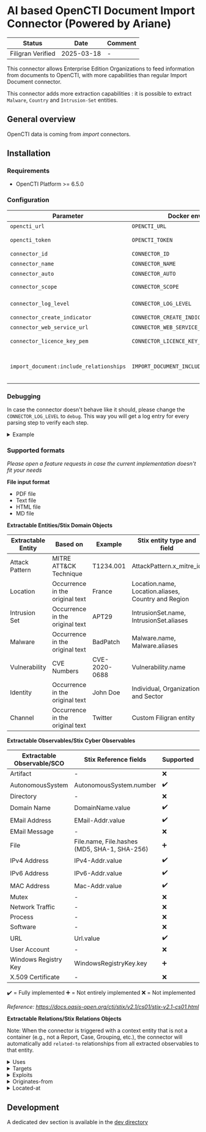 # AI based OpenCTI Document Import Connector (Powered by Ariane)

| Status            | Date       | Comment |
| ----------------- |------------| ------- |
| Filigran Verified | 2025-03-18 |    -    |

This connector allows Enterprise Edition Organizations to feed information from documents to OpenCTI, with more capabilities than regular Import Document connector.

This connector adds more extraction capabilities : it is possible to extract `Malware`, `Country` and `Intrusion-Set` entities.  

## General overview

OpenCTI data is coming from *import* connectors.

## Installation

### Requirements

- OpenCTI Platform >= 6.5.0

### Configuration

| Parameter                        | Docker envvar                           | Default                                | Mandatory | Description                                                                                   |
|----------------------------------|-----------------------------------------|----------------------------------------|-----------|-----------------------------------------------------------------------------------------------|
| `opencti_url`                    | `OPENCTI_URL`                           |                                        | Yes       | The URL of the OpenCTI platform.                                                              |
| `opencti_token`                  | `OPENCTI_TOKEN`                         |                                        | Yes       | The default admin token configured in the OpenCTI platform parameters file.                   |
| `connector_id`                   | `CONNECTOR_ID`                          |                                        | Yes       | A valid arbitrary `UUIDv4` that must be unique for this connector.                            |
| `connector_name`                 | `CONNECTOR_NAME`                        |                                        | Yes       | Option `ImportDocumentAI`                                                                     |
| `connector_auto`                 | `CONNECTOR_AUTO`                        | `false`                                | No        | Enable/disable auto import of report file                                                     |
| `connector_scope`                | `CONNECTOR_SCOPE`                       |                                        | Yes       | Supported file types: `'application/pdf','text/plain','text/html','text/markdown'`            |
| `connector_log_level`            | `CONNECTOR_LOG_LEVEL`                   | error                                  | No        | The log level for this connector, could be `debug`, `info`, `warn` or `error` (less verbose). |
| `connector_create_indicator`     | `CONNECTOR_CREATE_INDICATOR`            | `false`                                | No        | Create an indicator for each extracted observable                                             |
| `connector_web_service_url`      | `CONNECTOR_WEB_SERVICE_URL`             | `https://importdoc.ariane.filigran.io` | No        | The URL of the extraction service running the AI model                                      |
| `connector_licence_key_pem`      | `CONNECTOR_LICENCE_KEY_PEM`             |                                        | Yes       | The license certificate in a PEM format (provided by Filigran to Enterprise Edition users)    |
| `import_document:include_relationships` | `IMPORT_DOCUMENT_INCLUDE_RELATIONSHIPS` | `true` | No | Whether to include relationships in the imported bundle. If set to `false`, relationships will be removed from the bundle and any references to them in container objects will also be removed. |

### Debugging

In case the connector doesn't behave like it should, please change the `CONNECTOR_LOG_LEVEL` to `debug`.
This way you will get a log entry for every parsing step to verify each step.

<details>
<summary>Example</summary>

```bash
"timestamp": "2025-02-21T15:36:43.448532Z", "level": "INFO", "name": "api", "message": "Health check (platform version)..."}
{"timestamp": "2025-02-21T15:36:43.509792Z", "level": "INFO", "name": "api", "message": "Health check (platform version)..."}
{"timestamp": "2025-02-21T15:36:43.698952Z", "level": "INFO", "name": "ImportDocumentAI", "message": "Connector registered with ID", "attributes": {"id": "ChangeMe"}}
{"timestamp": "2025-02-21T15:36:43.699773Z", "level": "INFO", "name": "ImportDocumentAI", "message": "Starting PingAlive thread"}
{"timestamp": "2025-02-21T15:36:43.700252Z", "level": "DEBUG", "name": "ImportDocumentAI", "message": "PingAlive running."}
{"timestamp": "2025-02-21T15:36:43.700442Z", "level": "DEBUG", "name": "ImportDocumentAI", "message": "PingAlive ConnectorInfo", "attributes": {"connector_info": {"run_and_terminate": false, "buffering": false, "queue_threshold": 500.0, "queue_messages_size": 0.0, "next_run_datetime": null, "last_run_datetime": null}}}
{"timestamp": "2025-02-21T15:36:43.701104Z", "level": "INFO", "name": "ImportDocumentAI", "message": "Starting ListenQueue thread"}
{"timestamp": "2025-02-21T15:36:43.702909Z", "level": "INFO", "name": "ImportDocumentAI", "message": "ListenQueue connecting to rabbitMq."}
{"timestamp": "2025-02-21T15:37:23.808816Z", "level": "DEBUG", "name": "ImportDocumentAI", "message": "PingAlive running."}
{"timestamp": "2025-02-21T15:37:23.809170Z", "level": "DEBUG", "name": "ImportDocumentAI", "message": "PingAlive ConnectorInfo", "attributes": {"connector_info": {"run_and_terminate": false, "buffering": false, "queue_threshold": 500.0, "queue_messages_size": 0.0, "next_run_datetime": null, "last_run_datetime": null}}}
{"timestamp": "2025-02-21T15:37:26.935568Z", "level": "INFO", "name": "ImportDocumentAI", "message": "Message ack", "attributes": {"tag": 1}}
{"timestamp": "2025-02-21T15:37:26.935903Z", "level": "INFO", "name": "api", "message": "Reporting work update_received", "attributes": {"work_id": "work_ChangeMe_2025-02-21T15:37:26.830Z"}}
{"timestamp": "2025-02-21T15:37:26.999378Z", "level": "INFO", "name": "ImportDocumentAI", "message": "Processing new message"}
[...]
{"timestamp": "2025-02-21T15:37:32.028339Z", "level": "DEBUG", "name": "ImportDocumentAI", "message": "Results: [{'type': 'entity', 'category': 'Intrusion-Set', 'original_start': 4405, 'original_end': 4413, 'range': [4405, 4413], 'match': 'Andariel'}, {'type': 'entity', 'category': 'Malware', 'original_start': 4421, 'original_end': 4431, 'range': [4421, 4431], 'match': 'SmallTiger'}, {'type': 'entity', 'category': 'Malware', 'original_start': 1111, 'original_end': 1121, 'range': [1111, 1121], 'match': 'ModeLoader'}, {'type': 'observable', 'category': 'IPv4-Addr.value', 'original_start': 3044, 'original_end': 3056, 'range': [3044, 3056], 'match': '20.20.100.32'}, {'type': 'observable', 'category': 'IPv4-Addr.value', 'original_start': 3271, 'original_end': 3286, 'range': [3271, 3286], 'match': '45.61.148.153'}, {'type': 'observable', 'category': 'File.name', 'original_start': 3383, 'original_end': 3397, 'range': [3383, 3397], 'match': 'powershell.exe'}, {'type': 'observable', 'category': 'Url.value', 'original_start': 3446, 'original_end': 3478, 'range': [3446, 3478], 'match': 'http://45.61.148.153/pizza.jsp'}, {'type': 'observable', 'category': 'Url.value', 'original_start': 3453, 'original_end': 3478, 'range': [3453, 3478], 'match': '45.61.148.153/pizza.jsp'}, {'type': 'observable', 'category': 'File.hashes.MD5', 'original_start': 4443, 'original_end': 4475, 'range': [4443, 4475], 'match': '3525a8a16ce8988885d435133b3e85d8'}, {'type': 'observable', 'category': 'File.hashes.MD5', 'original_start': 4476, 'original_end': 4508, 'range': [4476, 4508], 'match': '45ef2e621f4c530437e186914c7a9c62'}, {'type': 'observable', 'category': 'File.hashes.MD5', 'original_start': 4509, 'original_end': 4541, 'range': [4509, 4541], 'match': '6a58b52b184715583cda792b56a0a1ed'}, {'type': 'observable', 'category': 'File.hashes.MD5', 'original_start': 4542, 'original_end': 4574, 'range': [4542, 4574], 'match': 'b500a8ffd4907a1dfda985683f1de1df'}]"}
{"timestamp": "2025-02-21T15:37:32.192447Z", "level": "INFO", "name": "ImportDocumentAI", "message": "Message processed, thread terminated", "attributes": {"tag": 1}}
[...]
```

</details>

### Supported formats

*Please open a feature requests in case the current implementation doesn't fit your needs*

**File input format**

- PDF file
- Text file
- HTML file
- MD file

**Extractable Entities/Stix Domain Objects**

| Extractable Entity | Based on                        | Example       | Stix entity type and field              | Note |
|--------------------|---------------------------------|---------------|-----------------------------------------|------|
| Attack Pattern     | MITRE ATT&CK Technique          | T1234.001     | AttackPattern.x_mitre_id                |      |
| Location           | Occurrence in the original text | France        | Location.name, Location.aliases, Country and Region         |      |
| Intrusion Set      | Occurrence in the original text | APT29         | IntrusionSet.name, IntrusionSet.aliases |      |
| Malware            | Occurrence in the original text | BadPatch      | Malware.name, Malware.aliases           |      |
| Vulnerability      | CVE Numbers                     | CVE-2020-0688 | Vulnerability.name                      |      |
| Identity           | Occurrence in the original text | John Doe     | Individual, Organization and Sector     |      |
| Channel           | Occurrence in the original text | Twitter       | Custom Filigran entity                  |      |

**Extractable Observables/Stix Cyber Observables**

| Extractable Observable/SCO | Stix Reference fields                        | Supported          | Note |
|----------------------------|----------------------------------------------|--------------------|------|
| Artifact                   | -                                            | :x:                |      |
| AutonomousSystem           | AutonomousSystem.number                      | :heavy_check_mark: |      |
| Directory                  | -                                            | :x:                |      |
| Domain Name                | DomainName.value                             | :heavy_check_mark: |      |
| EMail Address              | EMail-Addr.value                             | :heavy_check_mark: |      |
| EMail Message              | -                                            | :x:                |      |
| File                       | File.name, File.hashes (MD5, SHA-1, SHA-256) | :heavy_plus_sign:  |      |
| IPv4 Address               | IPv4-Addr.value                              | :heavy_check_mark: |      |
| IPv6 Address               | IPv6-Addr.value                              | :heavy_check_mark: |      |
| MAC Address                | Mac-Addr.value                               | :heavy_check_mark: |      |
| Mutex                      | -                                            | :x:                |      |
| Network Traffic            | -                                            | :x:                |      |
| Process                    | -                                            | :x:                |      |
| Software                   | -                                            | :x:                |      |
| URL                        | Url.value                                    | :heavy_check_mark: |      |
| User Account               | -                                            | :x:                |      |
| Windows Registry Key       | WindowsRegistryKey.key                       | :heavy_plus_sign:  |      |
| X.509 Certificate          | -                                            | :x:                |      |

:heavy_check_mark: = Fully implemented
:heavy_plus_sign: = Not entirely implemented
:x: = Not implemented

*Reference: <https://docs.oasis-open.org/cti/stix/v2.1/cs01/stix-v2.1-cs01.html>*

**Extractable Relations/Stix Relations Objects**

Note: When the connector is triggered with a context entity that is not a container (e.g., not a Report, Case, Grouping, etc.), the connector will automatically add `related-to` relationships from all extracted observables to that entity.

<details>
    <summary>Uses</summary>

    * Attack-Pattern → Malware
    * Malware → Attack-Pattern
    * Intrusion-Set → Malware
    * Intrusion-Set → Attack-Pattern
    * Channel → Malware
    * Channel → Intrusion-Set
    * Channel → Attack-Pattern

</details>

<details>
    <summary>Targets</summary>

    * Attack-Pattern → Country
    * Attack-Pattern → Region
    * Attack-Pattern → Individual
    * Attack-Pattern → Organization
    * Attack-Pattern → Sector
    * Attack-Pattern → Vulnerability
    * Channel → Country
    * Channel → Region
    * Channel → Individual
    * Channel → Organization
    * Channel → Sector
    * Channel → Vulnerability
    * Malware → Organization
    * Intrusion-Set → Organization
    * Malware → Country
    * Intrusion-Set → Country
    * Malware → Region
    * Intrusion-Set → Region
    * Malware → Sector
    * Intrusion-Set → Sector
    * Intrusion-Set → Individual
    * Malware → Individual
    * Intrusion-Set → Vulnerability
    
</details>

<details>
    <summary>Exploits</summary>

    * Malware → Vulnerability

</details>

<details>
    <summary>Originates-from</summary>

    * Intrusion-Set → Country
    * Malware → Country
    * Intrusion-Set → Region
    * Malware → Region

</details>

<details>
    <summary>Located-at</summary>

    * Sector → Country
    * Individual → Country
    * Organization → Country
    * IPv6-Addr.value → Country
    * IPv4-Addr.value → Country
    * Sector → Region
    * Individual → Region
    * Organization → Region
    * IPv6-Addr.value → Region
    * IPv4-Addr.value → Region

</details>

## Development

A dedicated dev section is available in the [dev directory](./dev/README.md)
